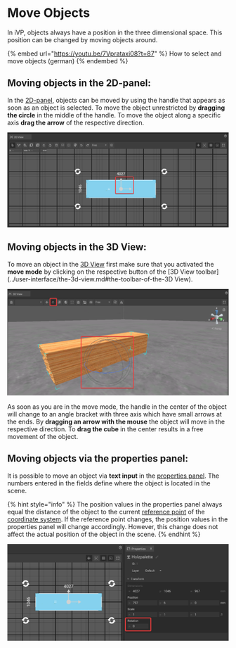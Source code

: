 # Move Objects

In iVP, objects always have a position in the three dimensional space. This position can be changed by moving objects around.

{% embed url="https://youtu.be/7Vprataxi08?t=87" %}
How to select and move objects (german)
{% endembed %}

## Moving objects in the 2D-panel:

In the [2D-panel](../user-interface/the-2d-panel.md), objects can be moved by using the handle that appears as soon as an object is selected. To move the object unrestricted by **dragging the circle** in the middle of the handle. To move the object along a specific axis **drag the arrow** of the respective direction.

![](../../../.gitbook/assets/iVP_Planning_ObjectInteraction_2DMoveObjects.png)

## Moving objects in the 3D View:

To move an object in the [3D View](../user-interface/the-3d-view.md) first make sure that you activated the **move mode** by clicking on the respective button of the [3D View toolbar](../user-interface/the-3d-view.md#the-toolbar-of-the-3D View).

![](../../../.gitbook/assets/iVP_Planning_ObjectInteraction_3DMoveObjects.png)

As soon as you are in the move mode, the handle in the center of the object will change to an angle bracket with three axis which have small arrows at the ends. By **dragging an arrow with the mouse** the object will move in the respective direction. To **drag the cube** in the center results in a free movement of the object.

## Moving objects via the properties panel:

It is possible to move an object via **text input** in the [properties panel](../user-interface/the-properties-panel.md). The numbers entered in the fields define where the object is located in the scene.

{% hint style="info" %}
The position values in the properties panel always equal the distance of the object to the current [reference point](../user-interface/the-grid.md) of the [coordinate system](../user-interface/the-grid.md). If the reference point changes, the position values in the properties panel will change accordingly. However, this change does not affect the actual position of the object in the scene.
{% endhint %}

![](../../../.gitbook/assets/iVP_Planning_ObjectInteraction_PropertiesMoveObjects.png)
